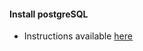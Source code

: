 


#### Install postgreSQL

* Instructions available [here](https://www.digitalocean.com/community/tutorials/how-to-install-and-use-postgresql-on-ubuntu-20-04)

        